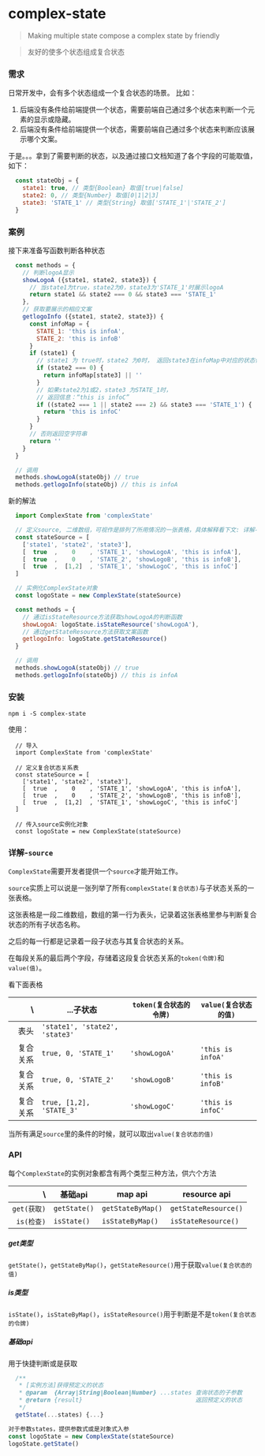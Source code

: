 # complex-state
> Making multiple state compose a complex state by friendly

> 友好的使多个状态组成复合状态

### 需求
日常开发中，会有多个状态组成一个复合状态的场景。
比如：
  1. 后端没有条件给前端提供一个状态，需要前端自己通过多个状态来判断一个元素的显示或隐藏。
  2. 后端没有条件给前端提供一个状态，需要前端自己通过多个状态来判断应该展示哪个文案。

于是。。。拿到了需要判断的状态，以及通过接口文档知道了各个字段的可能取值，如下：
```javascript
  const stateObj = {
    state1: true, // 类型{Boolean} 取值[true|false]
    state2: 0, // 类型{Number} 取值[0|1|2|3]
    state3: 'STATE_1' // 类型{String} 取值['STATE_1'|'STATE_2']
  }
```
### 案例
接下来准备写函数判断各种状态
```javascript
  const methods = {
    // 判断logoA显示
    showLogoA ({state1, state2, state3}) {
      // 当state1为true，state2为0，state3为'STATE_1'时展示logoA
      return state1 && state2 === 0 && state3 === 'STATE_1'
    },
    // 获取要展示的相应文案
    getlogoInfo ({state1, state2, state3}) {
      const infoMap = {
        STATE_1: 'this is infoA',
        STATE_2: 'this is infoB'
      }
      if (state1) {
        // state1 为 true时，state2 为0时， 返回state3在infoMap中对应的状态信息
        if (state2 === 0) {
          return infoMap[state3] || ''
        }
        // 如果state2为1或2，state3 为STATE_1时，
        // 返回信息：“this is infoC”
        if ((state2 === 1 || state2 === 2) && state3 === 'STATE_1') {
          return 'this is infoC'
        }
      }
      // 否则返回空字符串
      return ''
    }
  }

  // 调用
  methods.showLogoA(stateObj) // true
  methods.getlogoInfo(stateObj) // this is infoA
```
新的解法
```javascript
  import ComplexState from 'complexState'

  // 定义source, 二维数组，可视作是排列了所用情况的一张表格，具体解释看下文: 详解-source
  const stateSource = [
    ['state1', 'state2', 'state3'],
    [  true  ,    0    , 'STATE_1', 'showLogoA', 'this is infoA'],
    [  true  ,    0    , 'STATE_2', 'showLogoB', 'this is infoB'],
    [  true  ,  [1,2]  , 'STATE_1', 'showLogoC', 'this is infoC']
  ]

  // 实例化ComplexState对象
  const logoState = new ComplexState(stateSource)

  const methods = {
    // 通过isStateResource方法获取showLogoA的判断函数
    showLogoA: logoState.isStateResource('showLogoA'),
    // 通过getStateResource方法获取文案函数
    getlogoInfo: logoState.getStateResource()
  }

  // 调用
  methods.showLogoA(stateObj) // true
  methods.getlogoInfo(stateObj) // this is infoA
```

### 安装
```
npm i -S complex-state
```
使用：
```
  // 导入
  import ComplexState from 'complexState'

  // 定义复合状态关系表
  const stateSource = [
    ['state1', 'state2', 'state3'],
    [  true  ,    0    , 'STATE_1', 'showLogoA', 'this is infoA'],
    [  true  ,    0    , 'STATE_2', 'showLogoB', 'this is infoB'],
    [  true  ,  [1,2]  , 'STATE_1', 'showLogoC', 'this is infoC']
  ]

  // 传入source实例化对象
  const logoState = new ComplexState(stateSource)
```

### 详解-`source`
`ComplexState`需要开发者提供一个`source`才能开始工作。

`source`实质上可以说是一张列举了所有`complexState(复合状态)`与子状态关系的一张表格。

这张表格是一段二维数组，数组的第一行为表头，记录着这张表格里参与判断复合状态的所有子状态名称。

之后的每一行都是记录着一段子状态与其复合状态的关系。

在每段关系的最后两个字段，存储着这段复合状态关系的`token(令牌)`和`value(值)`。

看下面表格

 \     | ...子状态 | `token(复合状态的令牌)` | `value(复合状态的值)`
-----: | -------- | ------------- | ----------
   表头 | `'state1', 'state2', 'state3'` |
复合关系 | `true, 0, 'STATE_1'`     | `'showLogoA'` | `'this is infoA'`
复合关系 | `true, 0, 'STATE_2'`     | `'showLogoB'` | `'this is infoB'`
复合关系 | `true, [1,2], 'STATE_3'` | `'showLogoC'` | `'this is infoC'`

当所有满足`source`里的条件的时候，就可以取出`value(复合状态的值)`

### API
每个`ComplexState`的实例对象都含有两个类型三种方法，供六个方法

  \        | 基础api      | map api           | resource api
---------: | ------------ | ----------------- | ------------
`get(获取)` | `getState()` | `getStateByMap()` | `getStateResource()`
`is(检查)`  | `isState()`  | `isStateByMap()`  | `isStateResource()`


##### get类型
`getState()`，`getStateByMap()`，`getStateResource()`用于获取`value(复合状态的值)`

##### is类型
`isState()`，`isStateByMap()`，`isStateResource()`用于判断是不是`token(复合状态的令牌)`

##### 基础api
用于快捷判断或是获取
```javascript
  /**
   * [实例方法]获得预定义的状态
   * @param  {Array|String|Boolean|Number} ...states 查询状态的子参数
   * @return {result}                                返回预定义的状态
   */
  getState(...states) {...}

```
```javascript
对于参数states，提供参数式或是对象式入参
const logoState = new ComplexState(stateSource)
logoState.getState()

```